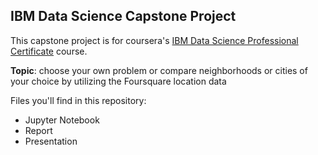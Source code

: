 ## IBM Data Science Capstone Project

This capstone project is for coursera's [IBM Data Science Professional Certificate](https://www.coursera.org/professional-certificates/ibm-data-science) course.

**Topic**: choose your own problem or compare neighborhoods or cities of your choice by utilizing the Foursquare location data

Files you'll find in this repository:
- Jupyter Notebook
- Report
- Presentation
